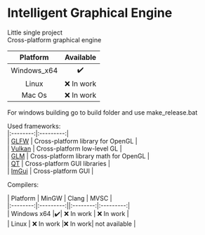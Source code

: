 # Intelligent Graphical Engine
Little single project  
Cross-platform graphical engine  

| Platform | Available |
|:--------:|:---------:|  
| Windows_x64 |:heavy_check_mark:|  
| Linux    | :x: In work |  
| Mac Os   | :x: In work |  

For windows building go to build folder and use make_release.bat

Used frameworks:  
|:--------:|:---------:|  
| [GLFW](https://github.com/glfw/glfw) | Cross-platform library for OpenGL |  
| [Vulkan](https://github.com/KhronosGroup/Vulkan-Hpp) | Cross-platform low-level GL |   
| [GLM](https://github.com/g-truc/glm) | Cross-platform library math for OpenGL |  
| [QT](https://github.com/qt) | Cross-platform GUI libraries |  
| [ImGui](https://github.com/ocornut/imgui) | Cross-platform GUI |  

Compilers:  

| Platform | MinGW | Clang | MVSC |  
|:--------:|:---------:||:--------:|:---------:|  
| Windows x64 |:heavy_check_mark:| :x: In work | :x: In work |  
| Linux | :x: In work |:x: In work| not available |  


